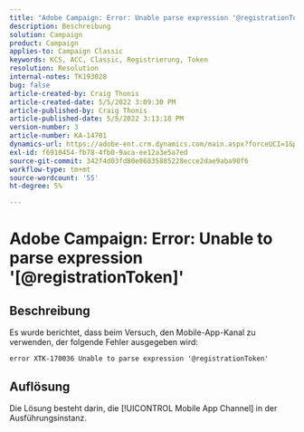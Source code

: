 ```yaml
---
title: "Adobe Campaign: Error: Unable parse expression '@registrationToken'"
description: Beschreibung
solution: Campaign
product: Campaign
applies-to: Campaign Classic
keywords: KCS, ACC, Classic, Registrierung, Token
resolution: Resolution
internal-notes: TK193028
bug: false
article-created-by: Craig Thonis
article-created-date: 5/5/2022 3:09:30 PM
article-published-by: Craig Thonis
article-published-date: 5/5/2022 3:13:18 PM
version-number: 3
article-number: KA-14701
dynamics-url: https://adobe-ent.crm.dynamics.com/main.aspx?forceUCI=1&pagetype=entityrecord&etn=knowledgearticle&id=e3a3c358-85cc-ec11-a7b5-6045bd00d995
exl-id: f6910454-fb78-4fb0-9aca-ee12a3e5a7ed
source-git-commit: 342f4d03fd80e86835885228ecce2dae9aba90f6
workflow-type: tm+mt
source-wordcount: '55'
ht-degree: 5%

---
```


# Adobe Campaign: Error: Unable to parse expression &#39;[@registrationToken]&#39;

## Beschreibung

Es wurde berichtet, dass beim Versuch, den Mobile-App-Kanal zu verwenden, der folgende Fehler ausgegeben wird:

```
error XTK-170036 Unable to parse expression '@registrationToken'
```

## Auflösung


Die Lösung besteht darin, die [!UICONTROL Mobile App Channel] in der Ausführungsinstanz.
